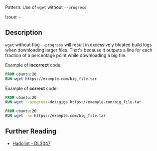 Pattern: Use of `wget` without `--progress`

Issue: -

## Description

`wget` without flag `--progress` will result in excessively bloated build logs when downloading larger files. That's because it outputs a line for each fraction of a percentage point while downloading a big file.

Example of **incorrect** code:

```dockerfile
FROM ubuntu:20
RUN wget https://example.com/big_file.tar
```

Example of **correct** code:

```dockerfile
FROM ubuntu:20
RUN wget --progress=dot:giga https://example.com/big_file.tar
```

```dockerfile
FROM ubuntu:20
RUN wget -nv https://example.com/big_file.tar
```


## Further Reading

* [Hadolint - DL3047](https://github.com/hadolint/hadolint/wiki/DL3047)
